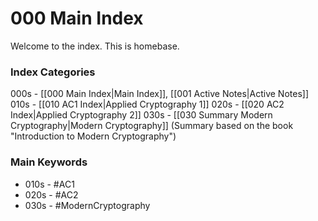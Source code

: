 # 000 Main Index
Welcome to the index. This is homebase.

### Index Categories
000s - [[000 Main Index|Main Index]], [[001 Active Notes|Active Notes]]
010s - [[010 AC1 Index|Applied Cryptography 1]]
020s - [[020 AC2 Index|Applied Cryptography 2]]
030s - [[030 Summary Modern Cryptography|Modern Cryptography]] (Summary based on the book "Introduction to Modern Cryptography")

### Main Keywords
- 010s - #AC1 
- 020s - #AC2
- 030s - #ModernCryptography 